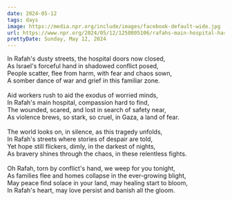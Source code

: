 ```yaml
---
date: 2024-05-12
tags: days
image: https://media.npr.org/include/images/facebook-default-wide.jpg
url: https://www.npr.org/2024/05/12/1250805106/rafahs-main-hospital-has-shut-down-people-try-to-flee-as-israel-launches-an-atta
prettyDate: Sunday, May 12, 2024
---
```

In Rafah's dusty streets, the hospital doors now closed,<br>As Israel's forceful hand in shadowed conflict posed,<br>People scatter, flee from harm, with fear and chaos sown,<br>A somber dance of war and grief in this familiar zone.<br><br>Aid workers rush to aid the exodus of worried minds,<br>In Rafah's main hospital, compassion hard to find,<br>The wounded, scared, and lost in search of safety near,<br>As violence brews, so stark, so cruel, in Gaza, a land of fear.<br><br>The world looks on, in silence, as this tragedy unfolds,<br>In Rafah's streets where stories of despair are told,<br>Yet hope still flickers, dimly, in the darkest of nights,<br>As bravery shines through the chaos, in these relentless fights. <br><br>Oh Rafah, torn by conflict's hand, we weep for you tonight,<br>As families flee and homes collapse in the ever-growing blight,<br>May peace find solace in your land, may healing start to bloom,<br>In Rafah's heart, may love persist and banish all the gloom.